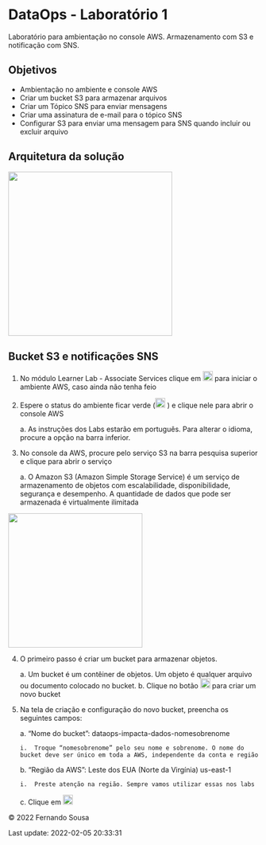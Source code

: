# DataOps - Laboratório 1

Laboratório para ambientação no console AWS.
Armazenamento com S3 e notificação com SNS.


## Objetivos

* Ambientação no ambiente e console AWS
* Criar um bucket S3 para armazenar arquivos
* Criar um Tópico SNS para enviar mensagens
* Criar uma assinatura de e-mail para o tópico SNS
* Configurar S3 para enviar uma mensagem para SNS quando incluir ou excluir arquivo

## Arquitetura da solução

<img src="https://raw.github.com/fesousa/dataops-lab1/master/images/lab1.png" height='330'/>


## Bucket S3 e notificações SNS

1.	No módulo Learner Lab - Associate Services clique em <img src="https://raw.github.com/fesousa/dataops-lab1/master/images/img1.png" height='20'/> para iniciar o ambiente AWS, caso ainda não tenha feio

2.	Espere o status do ambiente ficar verde (<img src="https://raw.github.com/fesousa/dataops-lab1/master/images/img2.png" height='20'/> ) e clique nele para abrir o console AWS

    a.	As instruções dos Labs estarão em português. Para alterar o idioma, procure a opção na barra inferior.

3.	No console da AWS, procure pelo serviço S3 na barra pesquisa superior e clique para abrir o serviço

    a.	O Amazon S3 (Amazon Simple Storage Service) é um serviço de armazenamento de objetos com escalabilidade, disponibilidade, segurança e desempenho. A quantidade de dados que pode ser armazenada é virtualmente ilimitada

<img src="https://raw.github.com/fesousa/dataops-lab1/master/images/img3.png" height='270'/> 

4.	O primeiro passo é criar um bucket para armazenar objetos. 

    a.	Um bucket é um contêiner de objetos. Um objeto é qualquer arquivo ou documento colocado no bucket. 
    b.	Clique no botão <img src="https://raw.github.com/fesousa/dataops-lab1/master/images/img4.png" height='20'/>  para criar um novo bucket
5.	Na tela de criação e configuração do novo bucket, preencha os seguintes campos:

    a.	“Nome do bucket”: dataops-impacta-dados-nomesobrenome
        
        i.	Troque “nomesobrenome” pelo seu nome e sobrenome. O nome do bucket deve ser único em toda a AWS, independente da conta e região
   
    b.	“Região da AWS”: Leste dos EUA (Norte da Virgínia) us-east-1

        i.	Preste atenção na região. Sempre vamos utilizar essas nos labs
        
    c.	Clique em <img src="https://raw.github.com/fesousa/dataops-lab1/master/images/img4.png" height='20'/>


<div class="footer">
    &copy; 2022 Fernando Sousa
    <br/>
    
Last update: 2022-02-05 20:33:31
</div>